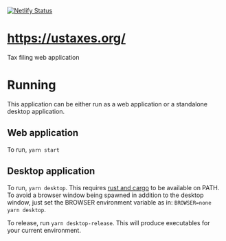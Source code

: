 [![Netlify Status][Netlify-badge]][Netlify-url]
# https://ustaxes.org/
Tax filing web application


# Running

This application can be either run as a web application or a standalone desktop application. 

## Web application

To run, `yarn start`

## Desktop application

To run, `yarn desktop`. This requires [rust and cargo][Cargo-docs] to be available on PATH. To avoid a browser window being spawned in addition to the desktop window, just set the BROWSER environment variable as in: `BROWSER=none yarn desktop`.

To release, run `yarn desktop-release`. This will produce executables for your current environment.

[Netlify-badge]: https://api.netlify.com/api/v1/badges/41efe456-a85d-4fed-9fcf-55fe4d5aa7fa/deploy-status
[Netlify-url]: https://app.netlify.com/sites/peaceful-joliot-d51349/deploys
[Cargo-docs]: https://doc.rust-lang.org/cargo/getting-started/installation.html

